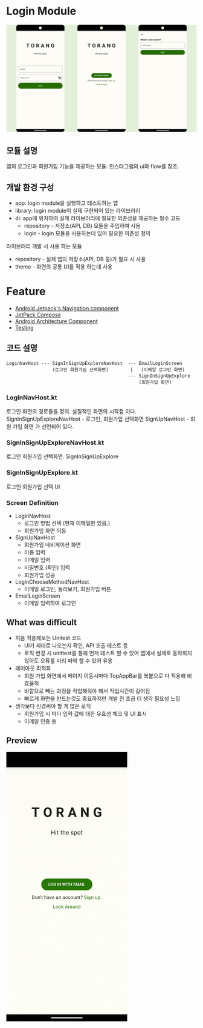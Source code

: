 # Login Module

<img src="screenshots/screen.jpg" alt=""/>


## 모듈 설명
앱의 로그인과 회원가입 기능을 제공하는 모듈.
인스타그램의 ui와 flow를 참조.

## 개발 환경 구성
- app: login module을 실행하고 테스트하는 앱
- library: login module이 실제 구현되어 있는 라이브러리
- di: app에 위치하여 실제 라이브러리에 필요한 의존성을 제공하는 필수 코드
  - repository - 저장소(API, DB) 모듈을 주입하여 사용
  - login - login 모듈을 사용하는데 있어 필요한 의존성 정의

라이브러리 개발 시 사용 하는 모듈
- repository - 실제 앱의 저장소(API, DB 등)가 필요 시 사용 
- theme - 화면의 공통 UI를 적용 하는데 사용

# Feature
- [Android Jetpack's Navigation component](./Documents/Navigation.md)
- [JetPack Compose](./Documents/JetpackCompose.md)
- [Android Architecture Component](./Documents/JetpackCompose.md)
- [Testing](./Documents/Testing.md)


## 코드 설명

```
LoginNavHost --- SignInSignUpExploreNavHost  --- EmailLoginScreen
                 (로그인 회원가입 선택화면)        |   (이메일 로그인 화면)
                                             --- SignInSignUpExplore
                                                 (회원가입 화면)
```

### LoginNavHost.kt
로그인 화면의 경로들을 정의. 실질적인 화면의 시작점 이다.
SignInSignUpExploreNavHost - 로그인, 회원가입 선택화면
SignUpNavHost - 회원 가입 화면
가 선언되어 있다.

### SignInSignUpExploreNavHost.kt
로그인 회원가입 선택화면.
SignInSignUpExplore

### SignInSignUpExplore.kt
로그인 회원가입 선택 UI

### Screen Definition

- LoginNavHost
  - 로그인 방법 선택 (현재 이메일만 있음.)
  - 회원가입 화면 이동
- SignUpNavHost
  - 회원가입 네비게이션 화면
  - 이름 입력
  - 이메일 입력
  - 비밀번호 (확인) 입력
  - 회원가입 성공
- LoginChooseMethodNavHost
  - 이메일 로그인, 둘러보기, 회원가입 버튼
- EmailLoginScreen
  - 이메일 입력하여 로그인


## What was difficult
- 처음 적용해보는 Unitest 코드 
  - UI가 제대로 나오는지 확인, API 호출 테스트 등
  - 로직 변경 시 unittest를 통해 먼저 테스트 할 수 있어 앱에서 실제로 동작하지 않아도 오류를 미리 파악 할 수 있어 유용
- 레이아웃 최적화
  - 회원 가입 화면에서 페이지 이동시마다 TopAppBar를 복붙으로 다 적용해 비효율적
  - 바깥으로 빼는 과정을 작업해줘야 해서 작업시간이 길어짐
  - 빠르게 화면을 만드는것도 중요하지만 개발 전 조금 더 생각 필요성 느낌
- 생각보다 신경써야 할 게 많은 로직
  - 회원가입 시 마다 입력 값에 대한 유효성 체크 및 UI 표시
  - 이메일 인증 등

## Preview
<img src="screenshots/preview.gif" alt=""/>

